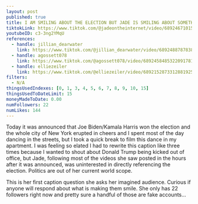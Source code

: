 ```yaml
---
layout: post
published: true
title: I AM SMILING ABOUT THE ELECTION BUT JADE IS SMILING ABOUT SOMETHING ELSE
tiktokLink: https://www.tiktok.com/@jadeontheinternet/video/6892467101504654598?sender_device=pc&sender_web_id=6891999718790268421&is_from_webapp=1
youtubeID: c3-3ng2YMqU
references:
  - handle: jillian_dearwater
    link: https://www.tiktok.com/@jillian_dearwater/video/6892488787838913798?sender_device=pc&sender_web_id=6891999718790268421&is_from_webapp=1
  - handle: agossett078
    link: https://www.tiktok.com/@agossett078/video/6892458485322091781?sender_device=pc&sender_web_id=6891999718790268421&is_from_webapp=1
  - handle: elliezeiler
    link: https://www.tiktok.com/@elliezeiler/video/6892152873312881925?_d=secCgsIARCbDRgBIAIoARI%2BCjwaMTlAPJAYAF7pU4i%2Bs%2FVZZ8Sz%2Bc964ieFa%2FhObFMdsOj6Z0w1druIanIdjiaDVs1F0DfD96DvV2FlEC4aAA%3D%3D&language=en&preview_pb=0&sec_user_id=MS4wLjABAAAAUxoi7-jwVgFz587tOsQUKfQKvpYISWm4S9kVJFusaEiI-PckmhkTrQb9cStYfCv0&share_item_id=6891739765037665542&share_link_id=BCB25B24-8F2E-4B9D-998A-EB6133617219&timestamp=1604776311&tt_from=sms&u_code=df1el02cb4m4hj&user_id=6882762685433447429&utm_campaign=client_share&utm_medium=ios&utm_source=sms&source=h5_m&sender_device=pc&sender_web_id=6891999718790268421&is_from_webapp=1
filters:
  - N/A
thingsUsedIndexes: [0, 1, 3, 4, 5, 6, 7, 8, 9, 10, 15]
thingsUsedToDateLimit: 15
moneyMadeToDate: 0.00
numFollowers: 22
numLikes: 144
---
```


Today it was announced that Joe Biden/Kamala Harris won the election and the whole city of New York erupted in cheers and I spent most of the day dancing in the streets, but I took a quick break to film this dance in my apartment. I was feeling so elated I had to rewrite this caption like three times because I wanted to shout about Donald Trump being kicked out of office, but Jade, following most of the videos she saw posted in the hours after it was announced, was uninterested in directly referencing the election. Politics are out of her current world scope.

This is her first caption question she asks her imagined audience. Curious if anyone will respond about what is making them smile. She only has 22 followers right now and pretty sure a handful of those are fake accounts...
